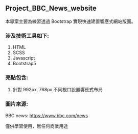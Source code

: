 ## Project_BBC_News_website

本專案主要為練習透過 Bootstrap 實現快速建置響應式網站版面。

### 涉及技術工具如下:

1. HTML
2. SCSS
3. Javascript
4. Bootstrap5

### 亮點包含:

1. 針對 992px, 768px 不同視口設置響應式布局

### 圖片來源:

BBC news: https://www.bbc.com/news

僅供學習使用，無任何商業用途
